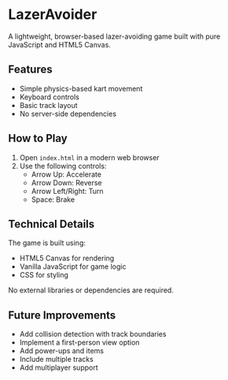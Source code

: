 # LazerAvoider

A lightweight, browser-based lazer-avoiding game built with pure JavaScript and HTML5 Canvas.

## Features

- Simple physics-based kart movement
- Keyboard controls
- Basic track layout
- No server-side dependencies

## How to Play

1. Open `index.html` in a modern web browser
2. Use the following controls:
   - Arrow Up: Accelerate
   - Arrow Down: Reverse
   - Arrow Left/Right: Turn
   - Space: Brake

## Technical Details

The game is built using:
- HTML5 Canvas for rendering
- Vanilla JavaScript for game logic
- CSS for styling

No external libraries or dependencies are required.

## Future Improvements

- Add collision detection with track boundaries
- Implement a first-person view option
- Add power-ups and items
- Include multiple tracks
- Add multiplayer support 
